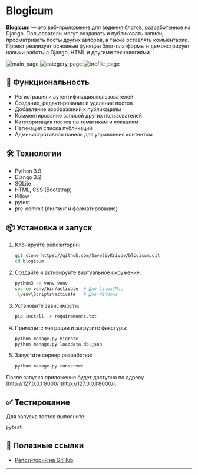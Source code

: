 # Blogicum

**Blogicum** — это веб-приложение для ведения блогов, разработанное на Django. Пользователи могут создавать и публиковать записи, просматривать посты других авторов, а также оставлять комментарии. Проект реализует основные функции блог-платформы и демонстрирует навыки работы с Django, HTML и другими технологиями.

![main_page](https://github.com/user-attachments/assets/621ccbe7-487e-4292-8581-73a30c99f567)
![category_page](https://github.com/user-attachments/assets/c54de289-6e41-476b-b4af-4755124928fe)
![profile_page](https://github.com/user-attachments/assets/e34fa113-74b3-497c-8fb1-174910c52405)

## 🚀 Функциональность

- Регистрация и аутентификация пользователей
- Создание, редактирование и удаление постов
- Добавление изображений к публикациям
- Комментирование записей других пользователей
- Категоризация постов по тематикам и локациям
- Пагинация списка публикаций
- Административная панель для управления контентом

## 🛠 Технологии

- Python 3.9
- Django 3.2
- SQLite
- HTML, CSS (Bootstrap)
- Pillow
- pytest
- pre-commit (линтинг и форматирование)

## 📦 Установка и запуск

1. Клонируйте репозиторий:

   ```bash
   git clone https://github.com/SaveliyKrivov/blogicum.git
   cd blogicum
   ```

2. Создайте и активируйте виртуальное окружение:

   ```bash
   python3 -m venv venv
   source venv/bin/activate  # Для Linux/Mac
   .\venv\Scripts\activate   # Для Windows
   ```

3. Установите зависимости:

   ```bash
   pip install -r requirements.txt
   ```

4. Примените миграции и загрузите фикстуры:

   ```bash
   python manage.py migrate
   python manage.py loaddata db.json
   ```

5. Запустите сервер разработки:

   ```bash
   python manage.py runserver
   ```

После запуска приложение будет доступно по адресу [http://127.0.0.1:8000/](http://127.0.0.1:8000/).

## ✅ Тестирование

Для запуска тестов выполните:

```bash
pytest
```

## 🔗 Полезные ссылки

- [Репозиторий на GitHub](https://github.com/SaveliyKrivov/blogicum.git)

---
